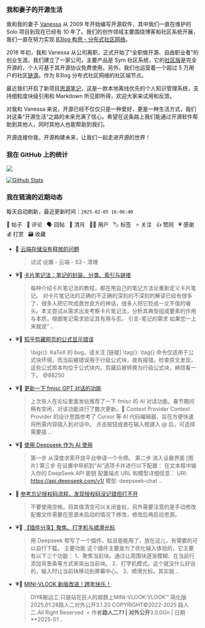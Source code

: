 ### 我和妻子的开源生活

我和我的妻子 [Vanessa](https://github.com/Vanessa219) 从 2009 年开始编写开源软件，其中我们一直在维护的 Solo 项目到现在已经有 10 年了。我们的创作领域主要围绕博客和社区系统开展，我们一直在努力实现 [B3log 构思 - 分布式社区网络](https://ld246.com/article/1546941897596)。

2018 年初，我和 Vanessa 从公司离职，正式开始了“全职做开源、自由职业者”的创业生涯。我们建立了一家公司，主要产品是 Sym 社区系统，它的[社区版](https://github.com/88250/symphony)是完全开源的，个人可基于其开源协议免费使用。另外，我们也运营着一个超过 5 万用户的社区[链滴](https://ld246.com)，作为 B3log 分布式社区网络的社区端节点。

最近我们开启了新项目[思源笔记](https://github.com/siyuan-note/siyuan)，这是一款本地离线优先的个人知识管理系统，支持细粒度块级引用和 Markdown 所见即所得，欢迎大家来试用和反馈。

对我和 Vanessa 来说，开源已经不仅仅只是一种爱好，更是一种生活方式，我们对这条“开源生活”之路的未来充满了信心。希望在这条路上我们能通过开源软件帮助到其他人，同时其他人也能帮助到我们。

开源连接你我，开源构建未来，让我们一起走进开源的世界！

### 我在 GitHub 上的统计

<a title="Hits" target="_blank" href="https://github.com/88250/88250"><img src="https://hits.b3log.org/88250/88250.svg"></a>

[![Github Stats](https://github-readme-stats.vercel.app/api?username=88250&theme=tokyonight&show_icons=true)](https://github.com/88250)

<!--events start -->

### 我在链滴的近期动态

每天自动刷新，最近更新时间：`2025-02-05 16:06:40`

📝 帖子 &nbsp; 💬 评论 &nbsp; 🗣 回帖 &nbsp; 🌙 清月 &nbsp; 👨‍💻 用户 &nbsp; 🏷️ 标签 &nbsp; ⭐️ 关注 &nbsp; 👍 赞同 &nbsp; 💗 感谢 &nbsp; 💰 打赏 &nbsp; 🗃 收藏

* 💬 [云端存储没有释放的问题](https://ld246.com/article/1738719954780/comment/1738722439951#comments)

  > 试试 设置 - 云端 - S3 - 清理
* 💗📝 [卡片笔记法：笔记的封装、分类、索引与链接](https://ld246.com/article/1738428810006)

  > 每种介绍卡片笔记法的教程，都在用自己的笔记方法论重新定义卡片笔记。 对卡片笔记法的正确的不正确的深刻的不深刻的解读已经有很多了，很多人把它吹成救世良方的神话，很多人把它贬成一文不值的噱头。本文尝试从需求出发考察卡片笔记法，分析其典型组成要素的作用与本质，根据笔记需求验证其有用与否。 引言-笔记的需求 如果您一上来就说“ ..
* 💗💬 [知乎剪藏网页的公式显示错误](https://ld246.com/article/1738338175327/comment/1738375752730#comments)

  > \big{(}: KaTeX 的 bug，请关注 [链接] \tag{}: \tag{} 命令仅适用于公式块环境，而当前被错误用于行级公式块，故有报错。检查原文发现，这些公式原本均位于公式块内，剪藏后被转换为行级公式块，麻烦看一下。 @88250
* 💗📝 [更新一下 fmisc GPT 对话的功能](https://ld246.com/article/1738242585053)

  > 上次有人在论坛里面发帖推荐了一下 fmisc 的 AI 对话功能。春节期间稍有空闲，对该功能进行了数次更新。🤔 Context Provider Context Provider 的设计思路参考了 Cursor 等 AI 代码编辑器，旨在方便快速将所需内容插入到对话中。 点击按钮或者在输入框键入 @ 后，可选择需要插 ..
* 💗📝 [使用 Deepseek 作为 AI 使用](https://ld246.com/article/1737538338573)

  > 第一步 从深度求索开放平台申请一个令牌。 第二步 进入设置界面 [图片] 第三步 在设置中导航到“AI”选项卡并进行以下配置： 在文本框中输入你的 DeepSeek API 密钥 配置端点 URL 和模型详细信息： URI: https://api.deepseek.com/v1/ 模型: deepseek-chat  ..
* 💬 [参考忘记授权码流程，发现授权码没记错但打不开](https://ld246.com/article/1738206227405/comment/1738206613726#comments)

  > 不要使用空格，将其值清空可以关闭鉴权，另外需要注意的是手动修改配置文件需要在思源未启动的情况下修改，修改后再启动思源。
* 💗📝 [【插件分享】聚焦、打字机与顺滑光标](https://ld246.com/article/1738054303740)

  > 用 Deepseek 帮写了一个插件，姑且是能用了，放在这儿，有需要的可以自行下载。 主要功能 这个插件主要是为了优化输入体验的，它主要有以下三个功能： 1、聚焦当前块。通过让周围块逐渐模糊、在当前行添加背景条等方式来突出当前块。 2、打字机模式。这个就没什么好说的，输入时让当前块移动到屏幕中心。 3、顺滑光标。其实就 ..
* 💗📝 [MINI-VLOOK 新版改进！跨年快乐！](https://ld246.com/article/1738070276266)

  > DIY&amp;搬运工:只是站在巨人的肩膀上MINI-VLOOK:VLOOK™ 简化版2025.01.28路人二对外公开3.1.20 COPYRIGHT©2022-2025 路人二.All Right Reserved ‍ &lt; 作者**路人二*T1* | 对外公开**3.0.0*Gn* | 日期**2025-01 ..


<!--events end -->
